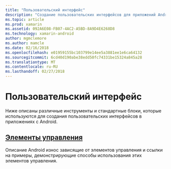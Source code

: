 ```yaml
---
title: "Пользовательский интерфейс"
description: "Создание пользовательских интерфейсов для приложений Android износ"
ms.topic: article
ms.prod: xamarin
ms.assetid: 092A6E08-FB07-4AC2-A5BD-8A9D4E6268D8
ms.technology: xamarin-android
author: mgmclemore
ms.author: mamcle
ms.date: 02/16/2018
ms.openlocfilehash: e01959155bc103799e14ee5a3881ee1e6ca64132
ms.sourcegitcommit: 6cd40d190abe38edd50fc74331be15324a845a28
ms.translationtype: MT
ms.contentlocale: ru-RU
ms.lasthandoff: 02/27/2018
---
```

# <a name="user-interface"></a>Пользовательский интерфейс

Ниже описаны различные инструменты и стандартные блоки, которые используются для создания пользовательских интерфейсов в приложениях с Android.
 
##  <a name="controlsandroidwearuser-interfacecontrolsindexmd"></a>[Элементы управления](~/android/wear/user-interface/controls/index.md)

Описание Android износ зависящие от элементов управления и ссылки на примеры, демонстрирующие способы использования этих элементов управления.
